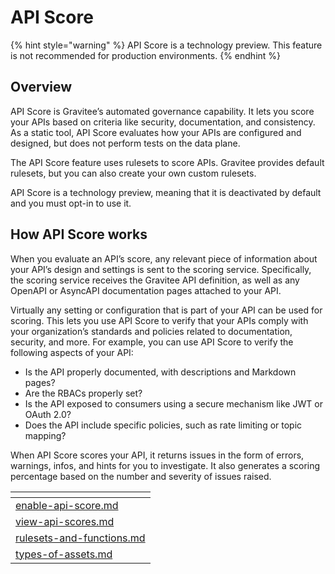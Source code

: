 # API Score

{% hint style="warning" %}
API Score is a technology preview. This feature is not recommended for production environments.&#x20;
{% endhint %}

## Overview

API Score is Gravitee’s automated governance capability. It lets you score your APIs based on criteria like security, documentation, and consistency. As a static tool, API Score evaluates how your APIs are configured and designed, but does not perform tests on the data plane.&#x20;

The API Score feature uses rulesets to score APIs. Gravitee provides default rulesets, but you can also create your own custom rulesets.&#x20;

API Score is a technology preview, meaning that it is deactivated by default and you must opt-in to use it.

## How API Score works

When you evaluate an API’s score, any relevant piece of information about your API’s design and settings is sent to the scoring service. Specifically, the scoring service receives the Gravitee API definition, as well as any OpenAPI or AsyncAPI documentation pages attached to your API.&#x20;

Virtually any setting or configuration that is part of your API can be used for scoring. This lets you use API Score to verify that your APIs comply with your organization’s standards and policies related to documentation, security, and more. For example, you can use API Score to verify the following aspects of your API:

* Is the API properly documented, with descriptions and Markdown pages?
* Are the RBACs properly set?
* Is the API exposed to consumers using a secure mechanism like JWT or OAuth 2.0?
* Does the API include specific policies, such as rate limiting or topic mapping?

When API Score scores your API, it returns issues in the form of errors, warnings, infos, and hints for you to investigate. It also generates a scoring percentage based on the number and severity of issues raised.&#x20;

<table data-view="cards"><thead><tr><th data-type="content-ref"></th></tr></thead><tbody><tr><td><a href="enable-api-score.md">enable-api-score.md</a></td></tr><tr><td><a href="view-api-scores.md">view-api-scores.md</a></td></tr><tr><td><a href="rulesets-and-functions.md">rulesets-and-functions.md</a></td></tr><tr><td><a href="types-of-assets.md">types-of-assets.md</a></td></tr></tbody></table>
